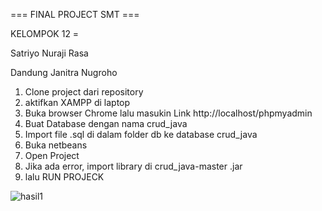 === FINAL PROJECT SMT ===

KELOMPOK 12 =

Satriyo Nuraji Rasa

Dandung Janitra Nugroho

1. Clone project dari repository
2. aktifkan XAMPP di laptop 
3. Buka browser Chrome lalu masukin Link 
  http://localhost/phpmyadmin
4. Buat Database dengan nama crud_java
5. Import file .sql di dalam folder db ke database crud_java
6. Buka netbeans
7. Open Project
8. Jika ada error, import library di crud_java-master  .jar
9. lalu RUN PROJECK


![hasil1](https://user-images.githubusercontent.com/47838715/185735870-9abe5989-85e3-4965-b003-011f1e66fd42.png)
